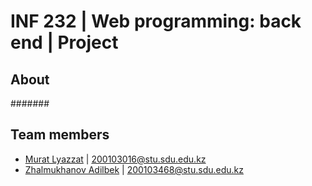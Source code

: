 # INF 232 | Web programming: back end | Project
## About 
#######
## Team members
- [Murat Lyazzat](https://github.com/mlyazzat) | 200103016@stu.sdu.edu.kz
- [Zhalmukhanov Adilbek](https://github.com/zhalmukhanov) | 200103468@stu.sdu.edu.kz
